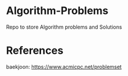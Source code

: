 # Algorithm-Problems
Repo to store Algorithm problems and Solutions

# References
baekjoon: https://www.acmicpc.net/problemset
